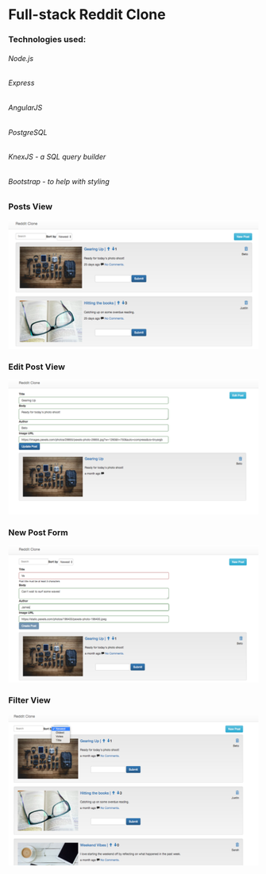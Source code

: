 # Full-stack Reddit Clone

### Technologies used:

###### Node.js
###### Express
###### AngularJS
###### PostgreSQL
###### KnexJS - a SQL query builder
###### Bootstrap - to help with styling




### Posts View

![App Screenshot](https://github.com/JonDRamer/Angular-PostgreSQL-Reddit-Clone/blob/master/screenshots/Reddit%20Clone.png)

### Edit Post View

![Edit Page Screenshot](https://github.com/JonDRamer/Angular-PostgreSQL-Reddit-Clone/blob/master/screenshots/Edit%20Post.png)

### New Post Form

![New Post Form Screenshot](https://github.com/JonDRamer/Angular-PostgreSQL-Reddit-Clone/blob/master/screenshots/New%20Post%20Form.png)

### Filter View
![Filter Screenshot](https://github.com/JonDRamer/Angular-PostgreSQL-Reddit-Clone/blob/master/screenshots/Filter.png)
